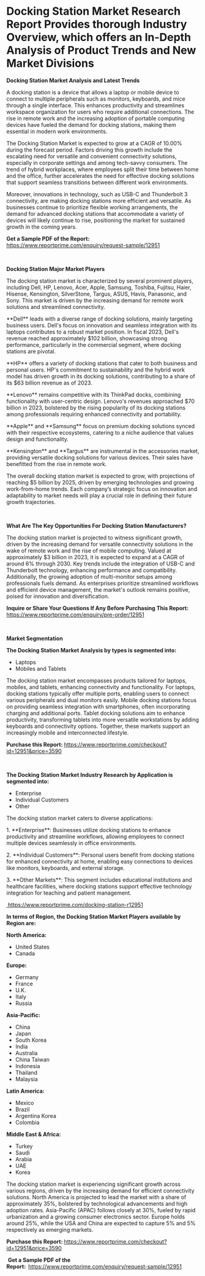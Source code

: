 <p><h1>Docking Station Market Research Report Provides thorough Industry Overview, which offers an In-Depth Analysis of Product Trends and New Market Divisions</h1></p><p><strong>Docking Station Market Analysis and Latest Trends</strong></p>
<p><p>A docking station is a device that allows a laptop or mobile device to connect to multiple peripherals such as monitors, keyboards, and mice through a single interface. This enhances productivity and streamlines workspace organization for users who require additional connections. The rise in remote work and the increasing adoption of portable computing devices have fueled the demand for docking stations, making them essential in modern work environments.</p><p>The Docking Station Market is expected to grow at a CAGR of 10.00% during the forecast period. Factors driving this growth include the escalating need for versatile and convenient connectivity solutions, especially in corporate settings and among tech-savvy consumers. The trend of hybrid workplaces, where employees split their time between home and the office, further accelerates the need for effective docking solutions that support seamless transitions between different work environments.</p><p>Moreover, innovations in technology, such as USB-C and Thunderbolt 3 connectivity, are making docking stations more efficient and versatile. As businesses continue to prioritize flexible working arrangements, the demand for advanced docking stations that accommodate a variety of devices will likely continue to rise, positioning the market for sustained growth in the coming years.</p></p>
<p><strong>Get a Sample PDF of the Report:&nbsp;</strong> <a href="https://www.reportprime.com/enquiry/request-sample/12951?utm_campaign=4438&utm_medium=2&utm_source=Github&utm_content=ia&utm_term=17052025&utm_id=docking-station">https://www.reportprime.com/enquiry/request-sample/12951</a></p>
<p>&nbsp;</p>
<p><strong>Docking Station Major Market Players</strong></p>
<p><p>The docking station market is characterized by several prominent players, including Dell, HP, Lenovo, Acer, Apple, Samsung, Toshiba, Fujitsu, Haier, Hisense, Kensington, SilverStone, Targus, ASUS, Havis, Panasonic, and Sony. This market is driven by the increasing demand for remote work solutions and streamlined connectivity.</p><p>**Dell** leads with a diverse range of docking solutions, mainly targeting business users. Dell's focus on innovation and seamless integration with its laptops contributes to a robust market position. In fiscal 2023, Dell's revenue reached approximately $102 billion, showcasing strong performance, particularly in the commercial segment, where docking stations are pivotal.</p><p>**HP** offers a variety of docking stations that cater to both business and personal users. HP's commitment to sustainability and the hybrid work model has driven growth in its docking solutions, contributing to a share of its $63 billion revenue as of 2023.</p><p>**Lenovo** remains competitive with its ThinkPad docks, combining functionality with user-centric design. Lenovo's revenues approached $70 billion in 2023, bolstered by the rising popularity of its docking stations among professionals requiring enhanced connectivity and portability.</p><p>**Apple** and **Samsung** focus on premium docking solutions synced with their respective ecosystems, catering to a niche audience that values design and functionality.</p><p>**Kensington** and **Targus** are instrumental in the accessories market, providing versatile docking solutions for various devices. Their sales have benefitted from the rise in remote work.</p><p>The overall docking station market is expected to grow, with projections of reaching $5 billion by 2025, driven by emerging technologies and growing work-from-home trends. Each company’s strategic focus on innovation and adaptability to market needs will play a crucial role in defining their future growth trajectories.</p></p>
<p>&nbsp;</p>
<p><strong>What Are The Key Opportunities For Docking Station Manufacturers?</strong></p>
<p><p>The docking station market is projected to witness significant growth, driven by the increasing demand for versatile connectivity solutions in the wake of remote work and the rise of mobile computing. Valued at approximately $3 billion in 2023, it is expected to expand at a CAGR of around 6% through 2030. Key trends include the integration of USB-C and Thunderbolt technology, enhancing performance and compatibility. Additionally, the growing adoption of multi-monitor setups among professionals fuels demand. As enterprises prioritize streamlined workflows and efficient device management, the market's outlook remains positive, poised for innovation and diversification.</p></p>
<p><strong>Inquire or Share Your Questions If Any Before Purchasing This Report:</strong> <a href="https://www.reportprime.com/enquiry/pre-order/12951?utm_campaign=4438&utm_medium=2&utm_source=Github&utm_content=ia&utm_term=17052025&utm_id=docking-station">https://www.reportprime.com/enquiry/pre-order/12951</a></p>
<p>&nbsp;</p>
<p><strong>Market Segmentation</strong></p>
<p><strong>The Docking Station Market Analysis by types is segmented into:</strong></p>
<p><ul><li>Laptops</li><li>Mobiles and Tablets</li></ul></p>
<p><p>The docking station market encompasses products tailored for laptops, mobiles, and tablets, enhancing connectivity and functionality. For laptops, docking stations typically offer multiple ports, enabling users to connect various peripherals and dual monitors easily. Mobile docking stations focus on providing seamless integration with smartphones, often incorporating charging and additional ports. Tablet docking solutions aim to enhance productivity, transforming tablets into more versatile workstations by adding keyboards and connectivity options. Together, these markets support an increasingly mobile and interconnected lifestyle.</p></p>
<p><strong>Purchase this Report:&nbsp;</strong><a href="https://www.reportprime.com/checkout?id=12951&price=3590&utm_campaign=4438&utm_medium=2&utm_source=Github&utm_content=ia&utm_term=17052025&utm_id=docking-station">https://www.reportprime.com/checkout?id=12951&price=3590</a></p>
<p>&nbsp;</p>
<p><strong>The Docking Station Market Industry Research by Application is segmented into:</strong></p>
<p><ul><li>Enterprise</li><li>Individual Customers</li><li>Other</li></ul></p>
<p><p>The docking station market caters to diverse applications: </p><p>1. **Enterprise**: Businesses utilize docking stations to enhance productivity and streamline workflows, allowing employees to connect multiple devices seamlessly in office environments.</p><p>2. **Individual Customers**: Personal users benefit from docking stations for enhanced connectivity at home, enabling easy connections to devices like monitors, keyboards, and external storage.</p><p>3. **Other Markets**: This segment includes educational institutions and healthcare facilities, where docking stations support effective technology integration for teaching and patient management.</p></p>
<p><a href="https://www.reportprime.com/docking-station-r12951?utm_campaign=4438&utm_medium=2&utm_source=Github&utm_content=ia&utm_term=17052025&utm_id=docking-station">&nbsp;https://www.reportprime.com/docking-station-r12951</a></p>
<p><strong>In terms of Region, the Docking Station Market Players available by Region are:</strong></p>
<p>
    <p> <strong> North America: </strong>
        <ul>
            <li>United States</li>
            <li>Canada</li>
        </ul>
        </p> 
    <p> <strong> Europe: </strong>
        <ul>
            <li>Germany</li>
            <li>France</li>
            <li>U.K.</li>
            <li>Italy</li>
            <li>Russia</li>
        </ul>
        </p> 
    <p> <strong> Asia-Pacific: </strong>
        <ul>
            <li>China</li>
            <li>Japan</li>
            <li>South Korea</li>
            <li>India</li>
            <li>Australia</li>
            <li>China Taiwan</li>
            <li>Indonesia</li>
            <li>Thailand</li>
            <li>Malaysia</li>
        </ul>
        </p> 
    <p> <strong> Latin America: </strong>
        <ul>
            <li>Mexico</li>
            <li>Brazil</li>
            <li>Argentina Korea</li>
            <li>Colombia</li>
        </ul>
        </p> 
    <p> <strong> Middle East & Africa: </strong>
        <ul>
            <li>Turkey</li>
            <li>Saudi</li>
            <li>Arabia</li>
            <li>UAE</li>
            <li>Korea</li>
        </ul>
    </p>
    </p>
<p><p>The docking station market is experiencing significant growth across various regions, driven by the increasing demand for efficient connectivity solutions. North America is projected to lead the market with a share of approximately 35%, bolstered by technological advancements and high adoption rates. Asia-Pacific (APAC) follows closely at 30%, fueled by rapid urbanization and a growing consumer electronics sector. Europe holds around 25%, while the USA and China are expected to capture 5% and 5% respectively as emerging markets.</p></p>
<p><strong>Purchase this Report: </strong><a href="https://www.reportprime.com/checkout?id=12951&price=3590&utm_campaign=4438&utm_medium=2&utm_source=Github&utm_content=ia&utm_term=17052025&utm_id=docking-station">https://www.reportprime.com/checkout?id=12951&price=3590</a></p>
<p>&nbsp;<strong>Get a Sample PDF of the Report:&nbsp;&nbsp;</strong><a href="https://www.reportprime.com/enquiry/request-sample/12951?utm_campaign=4438&utm_medium=2&utm_source=Github&utm_content=ia&utm_term=17052025&utm_id=docking-station">https://www.reportprime.com/enquiry/request-sample/12951</a></p>
<p><strong></strong></p>
<p><p></p><p></p><p></p></p>